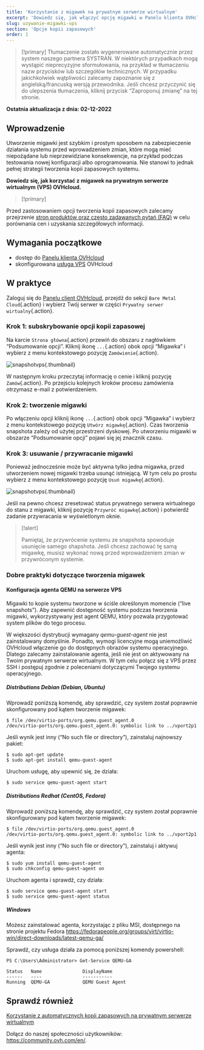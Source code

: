 ```yaml
---
title: 'Korzystanie z migawek na prywatnym serwerze wirtualnym'
excerpt: 'Dowiedz się, jak włączyć opcję migawki w Panelu klienta OVHcloud i korzystać z niej'
slug: uzywanie-migawki-vps
section: 'Opcje kopii zapasowych'
order: 1
---
```


> [!primary]
> Tłumaczenie zostało wygenerowane automatycznie przez system naszego partnera SYSTRAN. W niektórych przypadkach mogą wystąpić nieprecyzyjne sformułowania, na przykład w tłumaczeniu nazw przycisków lub szczegółów technicznych. W przypadku jakichkolwiek wątpliwości zalecamy zapoznanie się z angielską/francuską wersją przewodnika. Jeśli chcesz przyczynić się do ulepszenia tłumaczenia, kliknij przycisk “Zaproponuj zmianę” na tej stronie.
>

**Ostatnia aktualizacja z dnia: 02-12-2022**


## Wprowadzenie

Utworzenie migawki jest szybkim i prostym sposobem na zabezpieczenie działania systemu przed wprowadzeniem zmian, które mogą mieć niepożądane lub nieprzewidziane konsekwencje, na przykład podczas testowania nowej konfiguracji albo oprogramowania. Nie stanowi to jednak pełnej strategii tworzenia kopii zapasowych systemu.

**Dowiedz się, jak korzystać z migawek na prywatnym serwerze wirtualnym (VPS) OVHcloud.**

> [!primary]
>
Przed zastosowaniem opcji tworzenia kopii zapasowych zalecamy przejrzenie [stron produktów oraz często zadawanych pytań (FAQ)](https://www.ovhcloud.com/pl/vps/options/) w celu porównania cen i uzyskania szczegółowych informacji.
>

## Wymagania początkowe

- dostęp do [Panelu klienta OVHcloud](https://www.ovh.com/auth/?action=gotomanager&from=https://www.ovh.pl/&ovhSubsidiary=pl)
- skonfigurowana [usługa VPS](https://www.ovhcloud.com/pl/vps/) OVHcloud


## W praktyce

Zaloguj się do [Panelu client OVHcloud](https://www.ovh.com/auth/?action=gotomanager&from=https://www.ovh.pl/&ovhSubsidiary=pl), przejdź do sekcji `Bare Metal Cloud`{.action} i wybierz Twój serwer w części `Prywatny serwer wirtualny`{.action}.

### Krok 1: subskrybowanie opcji kopii zapasowej

Na karcie `Strona główna`{.action} przewiń do obszaru z nagłówkiem “Podsumowanie opcji”. Kliknij ikonę `...`{.action} obok opcji “Migawka” i wybierz z menu kontekstowego pozycję `Zamówienie`{.action}.

![snapshotvps](images/snapshot_vps_step1b.png){.thumbnail}

W następnym kroku przeczytaj informację o cenie i kliknij pozycję `Zamów`{.action}. Po przejściu kolejnych kroków procesu zamówienia otrzymasz e-mail z potwierdzeniem.

### Krok 2: tworzenie migawki

Po włączeniu opcji kliknij ikonę `...`{.action} obok opcji “Migawka” i wybierz z menu kontekstowego pozycję `Utwórz migawkę`{.action}. Czas tworzenia snapshota zależy od użytej przestrzeni dyskowej. Po utworzeniu migawki w obszarze “Podsumowanie opcji” pojawi się jej znacznik czasu.

### Krok 3: usuwanie / przywracanie migawki

Ponieważ jednocześnie może być aktywna tylko jedna migawka, przed utworzeniem nowej migawki trzeba usunąć istniejącą. W tym celu po prostu wybierz z menu kontekstowego pozycję `Usuń migawkę`{.action}.

![snapshotvps](images/snapshot_vps_step2.png){.thumbnail}

Jeśli na pewno chcesz zresetować status prywatnego serwera wirtualnego do stanu z migawki, kliknij pozycję `Przywróć migawkę`{.action} i potwierdź zadanie przywracania w wyświetlonym oknie.

> [!alert]
>
> Pamiętaj, że przywrócenie systemu ze snapshota spowoduje usunięcie samego shapshota. Jeśli chcesz zachować tę samą migawkę, musisz wykonać nową przed wprowadzeniem zmian w przywróconym systemie.
>

### Dobre praktyki dotyczące tworzenia migawek

#### Konfiguracja agenta QEMU na serwerze VPS

Migawki to kopie systemu tworzone w ściśle określonym momencie (“live snapshots”). Aby zapewnić dostępność systemu podczas tworzenia migawki, wykorzystywany jest agent QEMU, który pozwala przygotować system plików do tego procesu.

W większości dystrybucji wymagany *qemu-guest-agent* nie jest zainstalowany domyślnie. Ponadto, wymogi licencyjne mogą uniemożliwić OVHcloud włączenie go do dostępnych obrazów systemu operacyjnego. Dlatego zalecamy zainstalowanie agenta, jeśli nie jest on aktywowany na Twoim prywatnym serwerze wirtualnym. W tym celu połącz się z VPS przez SSH i postępuj zgodnie z poleceniami dotyczącymi Twojego systemu operacyjnego.

##### **Distributions Debian (Debian, Ubuntu)**

Wprowadź poniższą komendę, aby sprawdzić, czy system został poprawnie skonfigurowany pod kątem tworzenie migawek:

```
$ file /dev/virtio-ports/org.qemu.guest_agent.0
/dev/virtio-ports/org.qemu.guest_agent.0: symbolic link to ../vport2p1
```

Jeśli wynik jest inny (“No such file or directory”), zainstaluj najnowszy pakiet:

```
$ sudo apt-get update
$ sudo apt-get install qemu-guest-agent
```

Uruchom usługę, aby upewnić się, że działa:

```
$ sudo service qemu-guest-agent start
```

##### **Distributions Redhat (CentOS, Fedora)**

Wprowadź poniższą komendę, aby sprawdzić, czy system został poprawnie skonfigurowany pod kątem tworzenie migawek:

```
$ file /dev/virtio-ports/org.qemu.guest_agent.0
/dev/virtio-ports/org.qemu.guest_agent.0: symbolic link to ../vport2p1
```

Jeśli wynik jest inny (“No such file or directory”), zainstaluj i aktywuj agenta:

```
$ sudo yum install qemu-guest-agent
$ sudo chkconfig qemu-guest-agent on
```

Uruchom agenta i sprawdź, czy działa:

```
$ sudo service qemu-guest-agent start
$ sudo service qemu-guest-agent status
```

##### **Windows**

Możesz zainstalować agenta, korzystając z pliku MSI, dostępnego na stronie projektu Fedora <https://fedorapeople.org/groups/virt/virtio-win/direct-downloads/latest-qemu-ga/>

Sprawdź, czy usługa działa za pomocą poniższej komendy powershell:

```
PS C:\Users\Administrator> Get-Service QEMU-GA

Status   Name               DisplayName
------   ----               -----------
Running  QEMU-GA            QEMU Guest Agent
```


## Sprawdź również

[Korzystanie z automatycznych kopii zapasowych na prywatnym serwerze wirtualnym](../uzywanie-automatyczne-kopie-zapasowe-vps/)


Dołącz do naszej społeczności użytkowników: <https://community.ovh.com/en/>.
